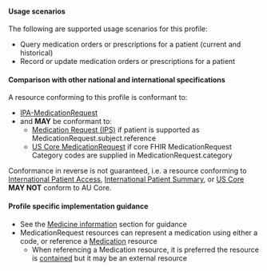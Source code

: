 #### Usage scenarios

The following are supported usage scenarios for this profile:

- Query medication orders or prescriptions for a patient (current and historical)
- Record or update medication orders or prescriptions for a patient


#### Comparison with other national and international specifications

A resource conforming to this profile is conformant to:
- [IPA-MedicationRequest](http://hl7.org/fhir/uv/ipa/StructureDefinition/ipa-medicationrequest)
- and **MAY** be conformant to:
  -  [Medication Request (IPS)](http://hl7.org/fhir/uv/ips/StructureDefinition/MedicationRequest-uv-ips) if patient is supported as MedicationRequest.subject.reference
  - [US Core MedicationRequest](http://hl7.org/fhir/us/core/StructureDefinition/us-core-medicationrequest) if core FHIR MedicationRequest Category codes are supplied in MedicationRequest.category

Conformance in reverse is not guaranteed, i.e. a resource conforming to [International Patient Access](https://build.fhir.org/ig/HL7/fhir-ipa), [International Patient Summary](http://build.fhir.org/ig/HL7/fhir-ips), or [US Core](http://hl7.org/fhir/us/core) **MAY NOT** conform to AU Core.


#### Profile specific implementation guidance
- See the [Medicine information](guidance.html#medicine-information) section for guidance 
- MedicationRequest resources can represent a medication using either a code, or reference a [Medication](http://hl7.org/fhir/R4/medication.html) resource
  - When referencing a Medication resource, it is preferred the resource is [contained](http://hl7.org/fhir/R4/references.html#contained) but it may be an external resource